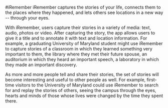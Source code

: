 #iRemember
iRemember captures the stories of your life, connects them to the places where they happened, and lets others see locations in a new way -- through your eyes.

With iRemember, users capture their stories in a variety of media: text, audio, photos or video. After capturing the story, the app allows users to give it a title and to annotate it with text and location information. For example, a graduating University of Maryland student might use iRemember to capture stories of a classroom in which they learned something very important to them, the library where they met their future spouse, an auditorium in which they heard an important speech, a laboratory in which they made an important discovery.

As more and more people tell and share their stories, the set of stories will become interesting and useful to other people as well. For example, first-time visitors to the University of Maryland could use iRemember to search for and replay the stories of others, seeing the campus through the eyes, hearts and minds of those whose lives were changed by the time they spent there.